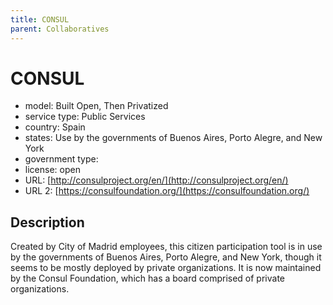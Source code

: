 ```yaml
---
title: CONSUL
parent: Collaboratives
---
```


# CONSUL

- model: Built Open, Then Privatized
- service type: Public Services
- country: Spain
- states: Use by the governments of Buenos Aires, Porto Alegre, and New York
- government type: 
- license: open
- URL: [http://consulproject.org/en/](http://consulproject.org/en/)
- URL 2: [https://consulfoundation.org/](https://consulfoundation.org/)

## Description

Created by City of Madrid employees, this citizen participation tool is in use by the governments of Buenos Aires, Porto Alegre, and New York, though it seems to be mostly deployed by private organizations. It is now maintained by the Consul Foundation, which has a board comprised of private organizations.
